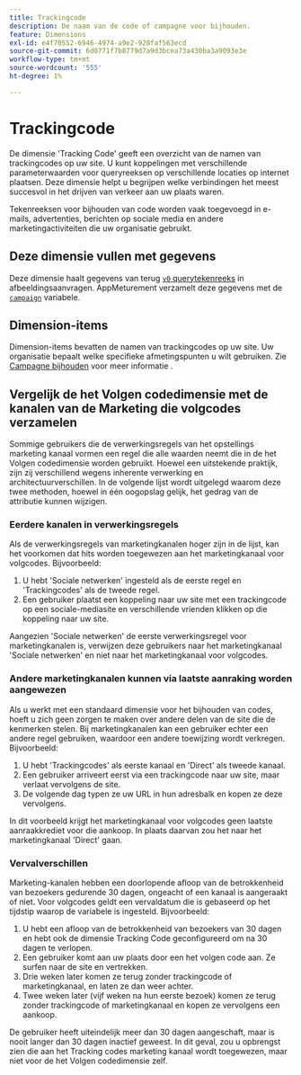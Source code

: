 ```yaml
---
title: Trackingcode
description: De naam van de code of campagne voor bijhouden.
feature: Dimensions
exl-id: e4f70552-6946-4974-a9e2-928faf563ecd
source-git-commit: 6d0771f7b8779d7a9d3bcea73a430ba3a9093e3e
workflow-type: tm+mt
source-wordcount: '555'
ht-degree: 1%

---
```


# Trackingcode

De dimensie &#39;Tracking Code&#39; geeft een overzicht van de namen van trackingcodes op uw site. U kunt koppelingen met verschillende parameterwaarden voor queryreeksen op verschillende locaties op internet plaatsen. Deze dimensie helpt u begrijpen welke verbindingen het meest succesvol in het drijven van verkeer aan uw plaats waren.

Tekenreeksen voor bijhouden van code worden vaak toegevoegd in e-mails, advertenties, berichten op sociale media en andere marketingactiviteiten die uw organisatie gebruikt.

## Deze dimensie vullen met gegevens

Deze dimensie haalt gegevens van terug [`v0` querytekenreeks](/help/implement/validate/query-parameters.md) in afbeeldingsaanvragen. AppMeturement verzamelt deze gegevens met de [`campaign`](/help/implement/vars/page-vars/campaign.md) variabele.

## Dimension-items

Dimension-items bevatten de namen van trackingcodes op uw site. Uw organisatie bepaalt welke specifieke afmetingspunten u wilt gebruiken. Zie [Campagne bijhouden](/help/implement/use-cases/campaign-tracking.md) voor meer informatie .

## Vergelijk de het Volgen codedimensie met de kanalen van de Marketing die volgcodes verzamelen

Sommige gebruikers die de verwerkingsregels van het opstellings marketing kanaal vormen een regel die alle waarden neemt die in de het Volgen codedimensie worden gebruikt. Hoewel een uitstekende praktijk, zijn zij verschillend wegens inherente verwerking en architectuurverschillen. In de volgende lijst wordt uitgelegd waarom deze twee methoden, hoewel in één oogopslag gelijk, het gedrag van de attributie kunnen wijzigen.

### Eerdere kanalen in verwerkingsregels

Als de verwerkingsregels van marketingkanalen hoger zijn in de lijst, kan het voorkomen dat hits worden toegewezen aan het marketingkanaal voor volgcodes. Bijvoorbeeld:

1. U hebt &#39;Sociale netwerken&#39; ingesteld als de eerste regel en &#39;Trackingcodes&#39; als de tweede regel.
2. Een gebruiker plaatst een koppeling naar uw site met een trackingcode op een sociale-mediasite en verschillende vrienden klikken op die koppeling naar uw site.

Aangezien &#39;Sociale netwerken&#39; de eerste verwerkingsregel voor marketingkanalen is, verwijzen deze gebruikers naar het marketingkanaal &#39;Sociale netwerken&#39; en niet naar het marketingkanaal voor volgcodes.

### Andere marketingkanalen kunnen via laatste aanraking worden aangewezen

Als u werkt met een standaard dimensie voor het bijhouden van codes, hoeft u zich geen zorgen te maken over andere delen van de site die de kenmerken stelen. Bij marketingkanalen kan een gebruiker echter een andere regel gebruiken, waardoor een andere toewijzing wordt verkregen. Bijvoorbeeld:
1. U hebt &#39;Trackingcodes&#39; als eerste kanaal en &#39;Direct&#39; als tweede kanaal.
2. Een gebruiker arriveert eerst via een trackingcode naar uw site, maar verlaat vervolgens de site.
3. De volgende dag typen ze uw URL in hun adresbalk en kopen ze deze vervolgens.

In dit voorbeeld krijgt het marketingkanaal voor volgcodes geen laatste aanraakkrediet voor die aankoop. In plaats daarvan zou het naar het marketingkanaal &#39;Direct&#39; gaan.


### Vervalverschillen

Marketing-kanalen hebben een doorlopende afloop van de betrokkenheid van bezoekers gedurende 30 dagen, ongeacht of een kanaal is aangeraakt of niet. Voor volgcodes geldt een vervaldatum die is gebaseerd op het tijdstip waarop de variabele is ingesteld. Bijvoorbeeld:
1. U hebt een afloop van de betrokkenheid van bezoekers van 30 dagen en hebt ook de dimensie Tracking Code geconfigureerd om na 30 dagen te verlopen.
2. Een gebruiker komt aan uw plaats door een het volgen code aan. Ze surfen naar de site en vertrekken.
3. Drie weken later komen ze terug zonder trackingcode of marketingkanaal, en laten ze dan weer achter.
4. Twee weken later (vijf weken na hun eerste bezoek) komen ze terug zonder trackingcode of marketingkanaal en kopen ze vervolgens een aankoop.

De gebruiker heeft uiteindelijk meer dan 30 dagen aangeschaft, maar is nooit langer dan 30 dagen inactief geweest. In dit geval, zou u opbrengst zien die aan het Tracking codes marketing kanaal wordt toegewezen, maar niet voor de het Volgen codedimensie zelf.



